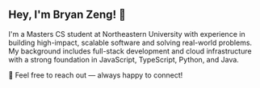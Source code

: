 ## Hey, I'm Bryan Zeng! 👋

I'm a Masters CS student at Northeastern University with experience in building high-impact, scalable software and solving real-world problems. My background includes full-stack development and cloud infrastructure with a strong foundation in JavaScript, TypeScript, Python, and Java.

📩 Feel free to reach out — always happy to connect!

<!--
**bzeng68/bzeng68** is a ✨ _special_ ✨ repository because its `README.md` (this file) appears on your GitHub profile.

Here are some ideas to get you started:

- 🔭 I’m currently working on ...
- 🌱 I’m currently learning ...
- 👯 I’m looking to collaborate on ...
- 🤔 I’m looking for help with ...
- 💬 Ask me about ...
- 📫 How to reach me: ...
- 😄 Pronouns: ...
- ⚡ Fun fact: ...
-->
